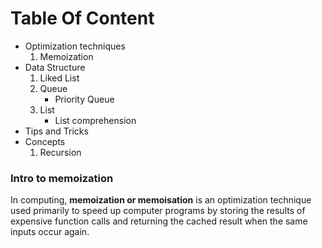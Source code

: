 # Table Of Content
- Optimization techniques
  1. Memoization
- Data Structure
  1. Liked List
  2. Queue
     - Priority Queue
  3. List
     - List comprehension
-  Tips and Tricks
- Concepts
  1. Recursion


### Intro to memoization
In computing, **memoization or memoisation** is an optimization technique used primarily to speed up computer programs by storing the results of expensive function calls and returning the cached result when the same inputs occur again.

